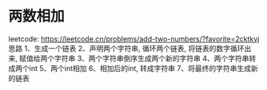 # 两数相加
leetcode: https://leetcode.cn/problems/add-two-numbers/?favorite=2cktkvj <br />
思路
    1、生成一个链表
    2、声明两个字符串, 循环两个链表, 将链表的数字循环出来, 赋值给两个字符串
    3、两个字符串倒序生成两个新的字符串
    4、两个字符串转成两个int
    5、两个int相加
    6、相加后的int, 转成字符串
    7、将最终的字符串生成新的链表